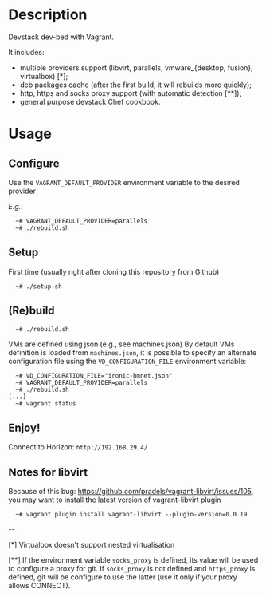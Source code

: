 # Description

Devstack dev-bed with Vagrant.

It includes:

* multiple providers support (libvirt, parallels, vmware_{desktop, fusion}, virtualbox) [*];
* deb packages cache (after the first build, it will rebuilds more quickly);
* http, https and socks proxy support (with automatic detection [**]);
* general purpose devstack Chef cookbook.

# Usage

## Configure

Use the `VAGRANT_DEFAULT_PROVIDER` environment variable to the desired provider

_E.g._:
```
  ~# VAGRANT_DEFAULT_PROVIDER=parallels
  ~# ./rebuild.sh
```

## Setup

First time (usually right after cloning this repository from Github)

```
  ~# ./setup.sh
```

## (Re)build

```
  ~# ./rebuild.sh
```

VMs are defined using json (e.g., see machines.json)
By default VMs definition is loaded from `machines.json`, it is possible to specify an alternate configuration file using the `VD_CONFIGURATION_FILE` environment variable:

```
  ~# VD_CONFIGURATION_FILE="ironic-bmnet.json"
  ~# VAGRANT_DEFAULT_PROVIDER=parallels
  ~# ./rebuild.sh
[...]
  ~# vagrant status
```

## Enjoy!

Connect to Horizon: `http://192.168.29.4/`


## Notes for libvirt

Because of this bug: https://github.com/pradels/vagrant-libvirt/issues/105, you may want to install the latest version of vagrant-libvirt plugin

```
  ~# vagrant plugin install vagrant-libvirt --plugin-version=0.0.19
```

--

[*] Virtualbox doesn't support nested virtualisation

[**] If the environment variable `socks_proxy` is defined, its value will be used to configure a proxy for git.
If `socks_proxy` is not defined and `https_proxy` is defined, git will be configure to use the latter (use it only if your proxy allows CONNECT).

